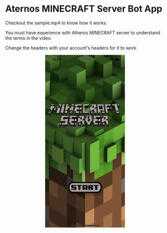 # Aternos MINECRAFT Server Bot App



Checkout the sample.mp4 to know how it works.

You must have experience with Atheros MINECRAFT server to understand the terms in the video.

Change the headers with your account's headers for it to work.

<p float="left" align="center">
  <img src="/image.png"  width=50%/> 
</p>

